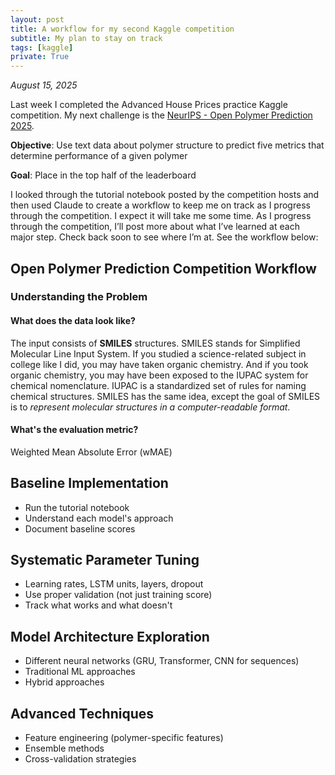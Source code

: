 ```yaml
---
layout: post
title: A workflow for my second Kaggle competition
subtitle: My plan to stay on track 
tags: [kaggle]
private: True
---
```



*August 15, 2025*

Last week I completed the Advanced House Prices practice Kaggle competition. My next challenge is the 
[NeurIPS - Open Polymer Prediction 2025](https://www.kaggle.com/competitions/neurips-open-polymer-prediction-2025). 

**Objective**: Use text data about polymer structure to predict five metrics that determine performance of a given polymer

**Goal**: Place in the top half of the leaderboard

I looked through the tutorial notebook posted by the competition hosts and then used Claude to create a workflow 
to keep me on track as I progress through the competition. I expect it will take me some time. As I progress 
through the competition, I’ll post more about what I’ve learned at each major step. 
Check back soon to see where I’m at. See the workflow below:

## Open Polymer Prediction Competition Workflow

### Understanding the Problem

#### What does the data look like? 

The input consists of **SMILES** structures. SMILES stands for Simplified Molecular Line Input System. 
If you studied a science-related subject in college like I did, you may have taken organic chemistry. 
And if you took organic chemistry, you may have been exposed to the IUPAC system for chemical nomenclature. 
IUPAC is a standardized set of rules for naming chemical structures. 
SMILES has the same idea, except the goal of SMILES is to _represent molecular structures in a computer-readable format_.

#### What's the evaluation metric?

Weighted Mean Absolute Error (wMAE)

## Baseline Implementation

* Run the tutorial notebook
* Understand each model's approach
* Document baseline scores

## Systematic Parameter Tuning

* Learning rates, LSTM units, layers, dropout
* Use proper validation (not just training score)
* Track what works and what doesn't

## Model Architecture Exploration

* Different neural networks (GRU, Transformer, CNN for sequences)
* Traditional ML approaches
* Hybrid approaches

## Advanced Techniques

* Feature engineering (polymer-specific features)
* Ensemble methods
* Cross-validation strategies




